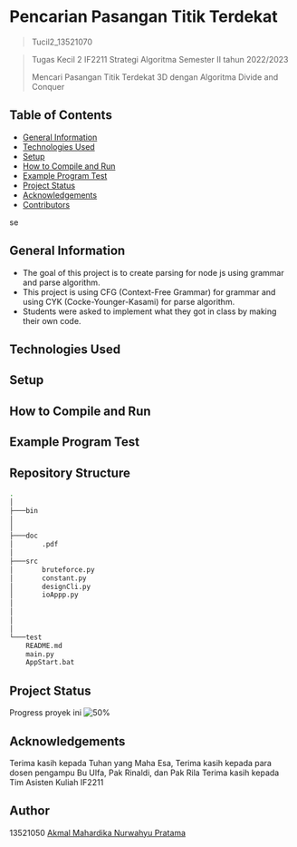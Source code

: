 # Pencarian Pasangan Titik Terdekat
> Tucil2_13521070

> Tugas Kecil 2 IF2211 Strategi Algoritma Semester II tahun 2022/2023
> 
> Mencari Pasangan Titik Terdekat 3D dengan Algoritma Divide and Conquer

<!-- CallBack Function -->
## Table of Contents
* [General Information](#General-Information)
* [Technologies Used](#Technologies-Used)
* [Setup](#setup)
* [How to Compile and Run](#how-to-compile-and-run)
* [Example Program Test](#Example-Program-Test)
* [Project Status](#project-status)
* [Acknowledgements](#acknowledgements)
* [Contributors](#contributors)
<!-- * [Acknowledgements](#acknowledgements) -->

<!-- Adreas Bara Timur -->se
## General Information
- The goal of this project is to create parsing for node js using grammar and parse algorithm.
- This project is using CFG (Context-Free Grammar) for grammar and using CYK (Cocke-Younger-Kasami) for parse algorithm.
- Students were asked to implement what they got in class by making their own code.

## Technologies Used

## Setup
<!-- ### Prerequisite
### Instalation -->

## How to Compile and Run

## Example Program Test

## Repository Structure
```bash
.
│
├───bin
│
│  
├───doc
│       .pdf
│
├───src  
│       bruteforce.py
│       constant.py
│       designCli.py
│       ioAppp.py
│       
│
│
│
└───test
    README.md
    main.py
    AppStart.bat
```


## Project Status
Progress proyek ini ![50%](https://geps.dev/progress/10)

## Acknowledgements
Terima kasih kepada Tuhan yang Maha Esa, Terima kasih kepada para dosen pengampu Bu Ulfa, Pak Rinaldi, dan Pak Rila Terima kasih kepada Tim Asisten Kuliah IF2211

## Author
13521050 [Akmal Mahardika Nurwahyu Pratama](https://github.com/akmaldika)


